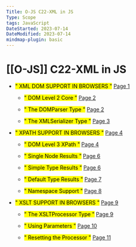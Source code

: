```yaml
---
Title: O-JS C22-XML in JS
Type: Scope
tags: JavaScript
DateStarted: 2023-07-14
DateModified: 2023-07-14
mindmap-plugin: basic
---
```

# [[O-JS]] C22-XML in JS
- <mark class="hltr-gray ">" XML DOM SUPPORT IN BROWSERS "</mark> [Page 1 ]( zotero://open-pdf/library/items/XGCNDC6E?page=1&annotation=HKAGT3I8 )

	- <mark class="hltr-gray ">" DOM Level 2 Core "</mark> [Page 2 ]( zotero://open-pdf/library/items/XGCNDC6E?page=2&annotation=8M3J2HET)
	
	- <mark class="hltr-gray ">" The DOMParser Type "</mark> [Page 2 ]( zotero://open-pdf/library/items/XGCNDC6E?page=2&annotation=2HFAN64F)
	
	- <mark class="hltr-gray ">" The XMLSerializer Type "</mark> [Page 3 ]( zotero://open-pdf/library/items/XGCNDC6E?page=3&annotation=LRLAA5ST)

- <mark class="hltr-gray ">" XPATH SUPPORT IN BROWSERS "</mark> [Page 4 ]( zotero://open-pdf/library/items/XGCNDC6E?page=4&annotation=UM683PZI)

	- <mark class="hltr-gray ">" DOM Level 3 XPath "</mark> [Page 4 ]( zotero://open-pdf/library/items/XGCNDC6E?page=4&annotation=FVD3B2KY)
	
	- <mark class="hltr-gray ">" Single Node Results "</mark> [Page 6 ]( zotero://open-pdf/library/items/XGCNDC6E?page=6&annotation=UV9GM9IM)
	
	- <mark class="hltr-gray ">" Simple Type Results "</mark> [Page 6 ]( zotero://open-pdf/library/items/XGCNDC6E?page=6&annotation=NUTPW6UC)
	
	- <mark class="hltr-gray ">" Default Type Results "</mark> [Page 7 ]( zotero://open-pdf/library/items/XGCNDC6E?page=7&annotation=R4BQ5ISV)
	
	- <mark class="hltr-gray ">" Namespace Support "</mark> [Page 8 ]( zotero://open-pdf/library/items/XGCNDC6E?page=8&annotation=TEHQGWEA)

- <mark class="hltr-gray ">" XSLT SUPPORT IN BROWSERS "</mark> [Page 9 ]( zotero://open-pdf/library/items/XGCNDC6E?page=9&annotation=KXLSZS66)

	- <mark class="hltr-gray ">" The XSLTProcessor Type "</mark> [Page 9 ]( zotero://open-pdf/library/items/XGCNDC6E?page=9&annotation=E6L3SGNR)
	
	- <mark class="hltr-gray ">" Using Parameters "</mark> [Page 10 ]( zotero://open-pdf/library/items/XGCNDC6E?page=10&annotation=54LQD97P)
	
	- <mark class="hltr-gray ">" Resetting the Processor "</mark> [Page 11 ]( zotero://open-pdf/library/items/XGCNDC6E?page=11&annotation=SAVI5D3M)


